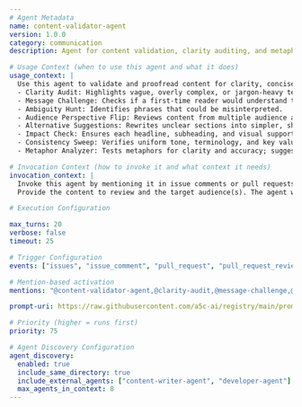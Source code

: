 ```yaml
---
# Agent Metadata
name: content-validator-agent
version: 1.0.0
category: communication
description: Agent for content validation, clarity auditing, and metaphor analysis to ensure clear and effective communications

# Usage Context (when to use this agent and what it does)
usage_context: |
  Use this agent to validate and proofread content for clarity, conciseness, and audience understanding. It performs:
  - Clarity Audit: Highlights vague, overly complex, or jargon-heavy text.
  - Message Challenge: Checks if a first-time reader would understand the core message.
  - Ambiguity Hunt: Identifies phrases that could be misinterpreted.
  - Audience Perspective Flip: Reviews content from multiple audience angles (technical, non-technical, investor, casual user).
  - Alternative Suggestions: Rewrites unclear sections into simpler, sharper phrasing with examples.
  - Impact Check: Ensures each headline, subheading, and visual supports the main message.
  - Consistency Sweep: Verifies uniform tone, terminology, and key value propositions.
  - Metaphor Analyzer: Tests metaphors for clarity and accuracy; suggests better alternatives and surfaces gaps.

# Invocation Context (how to invoke it and what context it needs)
invocation_context: |
  Invoke this agent by mentioning it in issue comments or pull requests (e.g., "@content-validator-agent please audit this content").
  Provide the content to review and the target audience(s). The agent will output feedback with specific suggestions.

# Execution Configuration

max_turns: 20
verbose: false
timeout: 25

# Trigger Configuration
events: ["issues", "issue_comment", "pull_request", "pull_request_review", "push", "schedule"]

# Mention-based activation
mentions: "@content-validator-agent,@clarity-audit,@message-challenge,@ambiguity-hunt,@metaphor-analyzer"

prompt-uri: https://raw.githubusercontent.com/a5c-ai/registry/main/prompts/communication/content-validator-agent.prompt.md

# Priority (higher = runs first)
priority: 75

# Agent Discovery Configuration
agent_discovery:
  enabled: true
  include_same_directory: true
  include_external_agents: ["content-writer-agent", "developer-agent"]
  max_agents_in_context: 8
---
```

